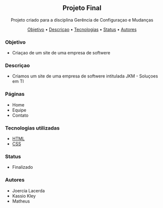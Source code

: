 <h2 align="center">Projeto Final</h2>
<p align="center">Projeto criado para a disciplina Gerência de Configuraçao e Mudanças</p>

<p align="center">
 <a href="#objetivo">Objetivo</a> • 
 <a href="#descriçao">Descriçao</a> • 
 <a href="#tecnologias">Tecnologias</a> • 
 <a href="#status">Status</a> • 
 <a href="#autores">Autores</a>
</p>

### Objetivo

- Criaçao de um site de uma empresa de softwere
  
### Descriçao

- Criamos um site de uma empresa de softwere intitulada JKM - Soluçoes em TI

### Páginas

- Home
- Equipe
- Contato

### Tecnologias utilizadas

- [HTML](http://pt-br.html.net/)
- [CSS](http://pt-br.html.net/tutorials/css/)

### Status

- Finalizado

### Autores

- Joercia Lacerda
- Kassio Kley
- Matheus